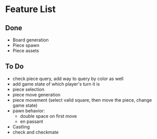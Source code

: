 
# Feature List

## Done
- Board generation
- Piece spawn
- Piece assets


## To Do

- check piece query, add way to query by color as well
- add game state of which player's turn it is
- piece selection
- piece move generation
- piece movement (select valid square, then move the piece, change game state)
- pawn behavior:
    - double space on first move
    - en passant
- Castling
- check and checkmate
